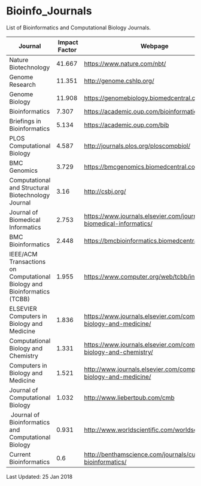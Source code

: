 # Bioinfo_Journals
List of Bioinformatics and Computational Biology Journals.

| Journal | Impact Factor | Webpage |
| ------- | ------------- | ------- |
| Nature Biotechnology | 41.667 |https://www.nature.com/nbt/ |
| Genome Research | 11.351 | http://genome.cshlp.org/ |
| Genome Biology | 11.908 | https://genomebiology.biomedcentral.com/ |
| Bioinformatics | 7.307 | https://academic.oup.com/bioinformatics |
| Briefings in Bioinformatics | 5.134 | https://academic.oup.com/bib |
| PLOS Computational Biology | 4.587 | http://journals.plos.org/ploscompbiol/ |
| BMC Genomics | 3.729 | https://bmcgenomics.biomedcentral.com/ |
| Computational and Structural Biotechnology Journal | 3.16 | http://csbj.org/ |
| Journal of Biomedical Informatics | 2.753 | https://www.journals.elsevier.com/journal-of-biomedical-informatics/ |
| BMC Bioinformatics | 2.448 | https://bmcbioinformatics.biomedcentral.com/ |
| IEEE/ACM Transactions on Computational Biology and Bioinformatics (TCBB) | 1.955 | https://www.computer.org/web/tcbb/index |
| ELSEVIER Computers in Biology and Medicine | 1.836 | https://www.journals.elsevier.com/computers-in-biology-and-medicine/ |
| Computational Biology and Chemistry | 1.331 | https://www.journals.elsevier.com/computational-biology-and-chemistry/ |
| Computers in Biology and Medicine | 1.521 | http://www.journals.elsevier.com/computers-in-biology-and-medicine/ |
| Journal of Computational Biology | 1.032 | http://www.liebertpub.com/cmb |
| Journal of Bioinformatics and Computational Biology | 0.931 | http://www.worldscientific.com/worldscinet/jbcb |
| Current Bioinformatics| 0.6 | http://benthamscience.com/journals/current-bioinformatics/ |

Last Updated: 25 Jan 2018
